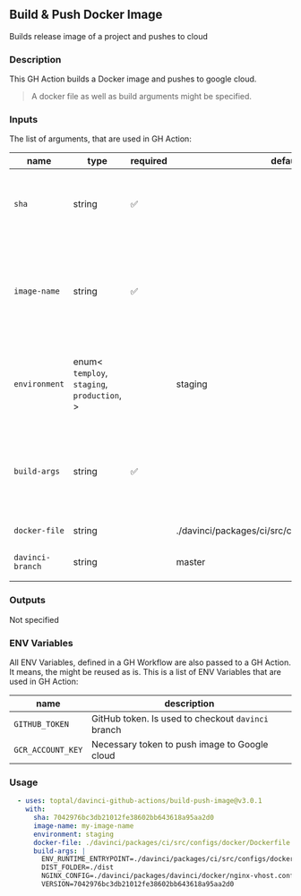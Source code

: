 ## Build & Push Docker Image

Builds release image of a project and pushes to cloud

### Description

This GH Action builds a Docker image and pushes to google cloud.

> A docker file as well as build arguments might be specified.

### Inputs

The list of arguments, that are used in GH Action:

| name             | type                                                        | required | default                                             | description                                                                                |
| ---------------- | ----------------------------------------------------------- | -------- | --------------------------------------------------- | ------------------------------------------------------------------------------------------ |
| `sha`            | string                                                      | ✅        |                                                     | Commit hash that will be used as a tag for the Docker image                                |
| `image-name`     | string                                                      | ✅        |                                                     | Name of the Docker image. Might be used in the next steps (for ex.: deploy a Docker image) |
| `environment`    | enum<<br/>`temploy`,<br/>`staging`,<br/>`production`,<br/>> |          | staging                                             | Determines additional procedures while creating a Docker image.                            |
| `build-args`     | string                                                      | ✅        |                                                     | Multiline string to describe build arguments that will be used during dockerization        |
| `docker-file`    | string                                                      |          | ./davinci/packages/ci/src/configs/docker/Dockerfile | pathname to Docker file                                                                    |
| `davinci-branch` | string                                                      |          | master                                              | Custom davinci branch                                                                      |

### Outputs

Not specified

### ENV Variables

All ENV Variables, defined in a GH Workflow are also passed to a GH Action. It means, the might be reused as is.
This is a list of ENV Variables that are used in GH Action:

| name              | description                                        |
| ----------------- | -------------------------------------------------- |
| `GITHUB_TOKEN`    | GitHub token. Is used to checkout `davinci` branch |
| `GCR_ACCOUNT_KEY` | Necessary token to push image to Google cloud      |

### Usage

```yaml
  - uses: toptal/davinci-github-actions/build-push-image@v3.0.1
    with:
      sha: 7042976bc3db21012fe38602bb643618a95aa2d0
      image-name: my-image-name
      environment: staging
      docker-file: ./davinci/packages/ci/src/configs/docker/Dockerfile.gha-deploy
      build-args: |
        ENV_RUNTIME_ENTRYPOINT=./davinci/packages/ci/src/configs/docker/env-runtime.entrypoint.sh
        DIST_FOLDER=./dist
        NGINX_CONFIG=./davinci/packages/davinci/docker/nginx-vhost.conf
        VERSION=7042976bc3db21012fe38602bb643618a95aa2d0
```

